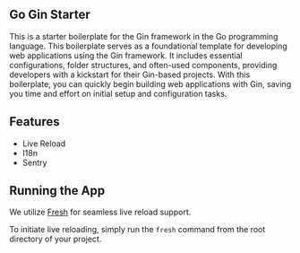 ## Go Gin Starter

This is a starter boilerplate for the Gin framework in the Go programming language. This boilerplate serves as a foundational template for developing web applications using the Gin framework. It includes essential configurations, folder structures, and often-used components, providing developers with a kickstart for their Gin-based projects. With this boilerplate, you can quickly begin building web applications with Gin, saving you time and effort on initial setup and configuration tasks.

## Features
- Live Reload
- I18n
- Sentry

## Running the App

We utilize [Fresh](https://github.com/gravityblast/fresh) for seamless live reload support. 

To initiate live reloading, simply run the `fresh` command from the root directory of your project.